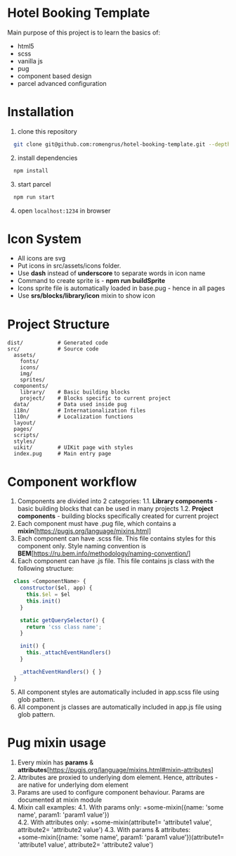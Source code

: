 # Hotel Booking Template

Main purpose of this project is to learn the basics of:

- html5
- scss
- vanilla js
- pug
- component based design
- parcel advanced configuration

# Installation

1. clone this repository

```bash
  git clone git@github.com:romengrus/hotel-booking-template.git --depth=1
```

2. install dependencies

```bash
  npm install
```

3. start parcel

```bash
  npm run start
```

4. open `localhost:1234` in browser

# Icon System

- All icons are svg
- Put icons in src/assets/icons folder.
- Use **dash** instead of **underscore** to separate words in icon name
- Command to create sprite is - **npm run buildSprite**
- Icons sprite file is automatically loaded in base.pug - hence in all pages
- Use **srs/blocks/library/icon** mixin to show icon

# Project Structure

```
dist/           # Generated code
src/            # Source code
  assets/
    fonts/
    icons/
    img/
    sprites/
  components/
    library/    # Basic building blocks
    project/    # Blocks specific to current project
  data/         # Data used inside pug
  i18n/         # Internationalization files
  l10n/         # Localization functions
  layout/
  pages/
  scripts/
  styles/
  uikit/        # UIKit page with styles
  index.pug     # Main entry page
```

# Component workflow

1. Components are divided into 2 categories:
   1.1. **Library components** - basic building blocks that can be used in many projects
   1.2. **Project components** - building blocks specifically created for current project
2. Each component must have <comonent-name>.pug file, which contains a **mixin**[https://pugjs.org/language/mixins.html]
3. Each component can have <comonent-name>.scss file. This file contains styles for this component only. Style naming convention is **BEM**[https://ru.bem.info/methodology/naming-convention/]
4. Each component can have <component-name>.js file. This file contains js class with the following structure:

```javascript
  class <ComponentName> {
    constructor($el, app) {
      this.$el = $el
      this.init()
    }

    static getQuerySelector() {
      return 'css class name';
    }

    init() {
      this._attachEventHandlers()
    }

    _attachEventHandlers() { }
  }
```

5. All component styles are automatically included in app.scss file using glob pattern.
6. All component js classes are automatically included in app.js file using glob pattern.

# Pug mixin usage

1. Every mixin has **params** & **attributes**[https://pugjs.org/language/mixins.html#mixin-attributes]
2. Attributes are proxied to underlying dom element. Hence, attributes - are native for underlying dom element
3. Params are used to configure component behaviour. Params are documented at mixin module
4. Mixin call examples:
   4.1. With params only: +some-mixin({name: 'some name', param1: 'param1 value'})  
   4.2. With attributes only: +some-mixin(attribute1= 'attribute1 value', attribute2= 'attribute2 value')
   4.3. With params & attributes:  
    +some-mixin({name: 'some name', param1: 'param1 value'})(attribute1= 'attribute1 value', attribute2= 'attribute2 value')
